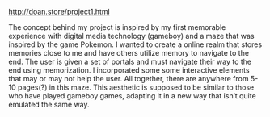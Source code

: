 http://doan.store/project1.html

The concept behind my project is inspired by my first memorable experience with digital media technology (gameboy) and a maze that was inspired by the game Pokemon. I wanted to create a online realm that stores memories close to me and have others utilize memory to navigate to the end. The user is given a set of portals and must navigate their way to the end using memorization. I incorporated some some interactive elements that may or may not help the user. All together, there are anywhere from 5-10 pages(?) in this maze. This aesthetic is supposed to be similar to those who have played gameboy games, adapting it in a new way that isn’t quite emulated the same way.
